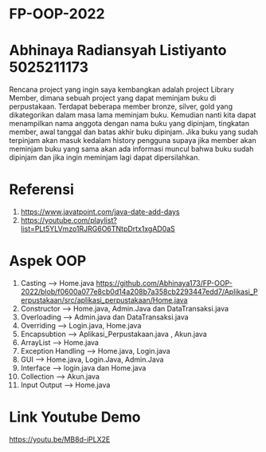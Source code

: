 # FP-OOP-2022

# Abhinaya Radiansyah Listiyanto 5025211173

Rencana project yang ingin saya kembangkan adalah project Library Member, 
dimana sebuah project yang dapat meminjam buku di perpustakaan. 
Terdapat beberapa member bronze, silver, gold yang dikategorikan dalam masa lama meminjam buku. 
Kemudian nanti kita dapat menampilkan nama anggota dengan nama buku yang dipinjam, tingkatan member, awal tanggal dan batas akhir buku dipinjam. 
Jika buku yang sudah terpinjam akan masuk kedalam history pengguna supaya jika member akan meminjam buku yang sama akan ada informasi muncul bahwa buku sudah dipinjam 
dan jika ingin meminjam lagi dapat dipersilahkan.

# Referensi
1. https://www.javatpoint.com/java-date-add-days
2. https://youtube.com/playlist?list=PLt5YLVmzo1RJRG6O6TNtpDrtx1xgAD0aS

# Aspek OOP
1.	Casting --> Home.java
https://github.com/Abhinaya173/FP-OOP-2022/blob/f0600a077e8cb0d14a208b7a358cb2293447edd7/Aplikasi_Perpustakaan/src/aplikasi_perpustakaan/Home.java
2.	Constructor --> Home.java, Admin.Java dan DataTransaksi.java
3.	Overloading --> Admin.java dan DataTransaksi.java
4.	Overriding --> Login.java, Home.java
5.	Encapsubtion --> Aplikasi_Perpustakaan.java , Akun.java
6.	ArrayList --> Home.java
7.	Exception Handling --> Home.java, Login.java
8.	GUI --> Home.java, Login.Java, Admin.Java
9.	Interface --> login.java dan Home.java
10.	Collection --> Akun.java
11.	Input Output --> Home.java

# Link Youtube Demo
https://youtu.be/MB8d-iPLX2E
